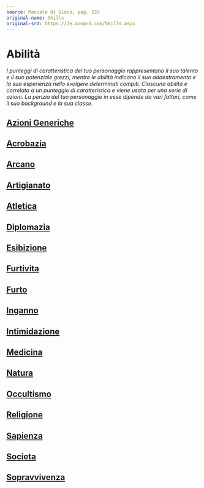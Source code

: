 ```yaml
---
source: Manuale di Gioco, pag. 233
original-name: Skills
original-srd: https://2e.aonprd.com/Skills.aspx
---
```


# Abilità

_I punteggi di caratteristica del tuo personaggio rappresentano il suo talento e
il suo potenziale grezzi, mentre le abilità indicano il suo addestramento e la
sua esperienza nello svolgere determinati compiti. Ciascuna abilità è correlata
a un punteggio di caratteristica e viene usata per una serie di azioni. La
perizia del tuo personaggio in esse dipende da vari fattori, come il suo
background e la sua classe._

## [Azioni Generiche](/abilita/generiche)

## [Acrobazia](/abilita/acrobazia)

## [Arcano](/abilita/arcano)

## [Artigianato](/abilita/artigianato)

## [Atletica](/abilita/atletica)

## [Diplomazia](/abilita/diplomazia)

## [Esibizione](/abilita/esibizione)

## [Furtivita](/abilita/furtivita)

## [Furto](/abilita/furto)

## [Inganno](/abilita/inganno)

## [Intimidazione](/abilita/intimidazione)

## [Medicina](/abilita/medicina)

## [Natura](/abilita/natura)

## [Occultismo](/abilita/occultismo)

## [Religione](/abilita/religione)

## [Sapienza](/abilita/sapienza)

## [Societa](/abilita/societa)

## [Sopravvivenza](/abilita/sopravvivenza)
